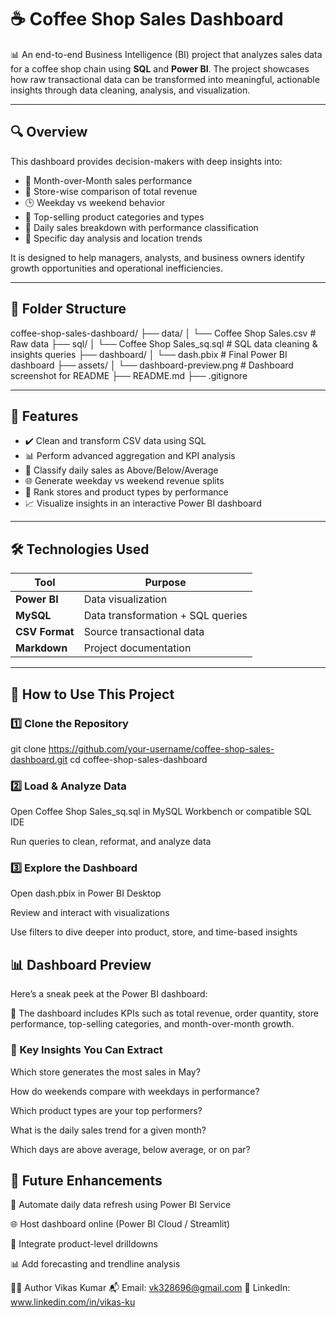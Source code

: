 # ☕ Coffee Shop Sales Dashboard

📊 An end-to-end Business Intelligence (BI) project that analyzes sales data for a coffee shop chain using **SQL** and **Power BI**. The project showcases how raw transactional data can be transformed into meaningful, actionable insights through data cleaning, analysis, and visualization.

---

## 🔍 Overview

This dashboard provides decision-makers with deep insights into:

- 🔄 Month-over-Month sales performance
- 🏪 Store-wise comparison of total revenue
- 🕒 Weekday vs weekend behavior
- 🧁 Top-selling product categories and types
- 📆 Daily sales breakdown with performance classification
- 🎯 Specific day analysis and location trends

It is designed to help managers, analysts, and business owners identify growth opportunities and operational inefficiencies.

---

## 📁 Folder Structure

coffee-shop-sales-dashboard/
├── data/
│ └── Coffee Shop Sales.csv # Raw data
├── sql/
│ └── Coffee Shop Sales_sq.sql # SQL data cleaning & insights queries
├── dashboard/
│ └── dash.pbix # Final Power BI dashboard
├── assets/
│ └── dashboard-preview.png # Dashboard screenshot for README
├── README.md
├── .gitignore




---

## 🚀 Features

- ✔️ Clean and transform CSV data using SQL
- 📊 Perform advanced aggregation and KPI analysis
- 🧠 Classify daily sales as Above/Below/Average
- 🌐 Generate weekday vs weekend revenue splits
- 🥇 Rank stores and product types by performance
- 📈 Visualize insights in an interactive Power BI dashboard

---

## 🛠️ Technologies Used

| Tool           | Purpose                    |
|----------------|----------------------------|
| **Power BI**   | Data visualization         |
| **MySQL**      | Data transformation + SQL queries |
| **CSV Format** | Source transactional data  |
| **Markdown**   | Project documentation      |

---

## 🧪 How to Use This Project

### 1️⃣ Clone the Repository

git clone https://github.com/your-username/coffee-shop-sales-dashboard.git
cd coffee-shop-sales-dashboard


### 2️⃣ Load & Analyze Data

Open Coffee Shop Sales_sq.sql in MySQL Workbench or compatible SQL IDE

Run queries to clean, reformat, and analyze data

### 3️⃣ Explore the Dashboard

Open dash.pbix in Power BI Desktop

Review and interact with visualizations

Use filters to dive deeper into product, store, and time-based insights

## 📊 Dashboard Preview
Here’s a sneak peek at the Power BI dashboard:


📌 The dashboard includes KPIs such as total revenue, order quantity, store performance, top-selling categories, and month-over-month growth.

### 🌟 Key Insights You Can Extract
Which store generates the most sales in May?

How do weekends compare with weekdays in performance?

Which product types are your top performers?

What is the daily sales trend for a given month?

Which days are above average, below average, or on par?


## 🧩 Future Enhancements
🔄 Automate daily data refresh using Power BI Service

🌐 Host dashboard online (Power BI Cloud / Streamlit)

📂 Integrate product-level drilldowns

📊 Add forecasting and trendline analysis

👨‍💻 Author
Vikas Kumar
📬 Email: vk328696@gmail.com
🔗 LinkedIn: www.linkedin.com/in/vikas-ku


